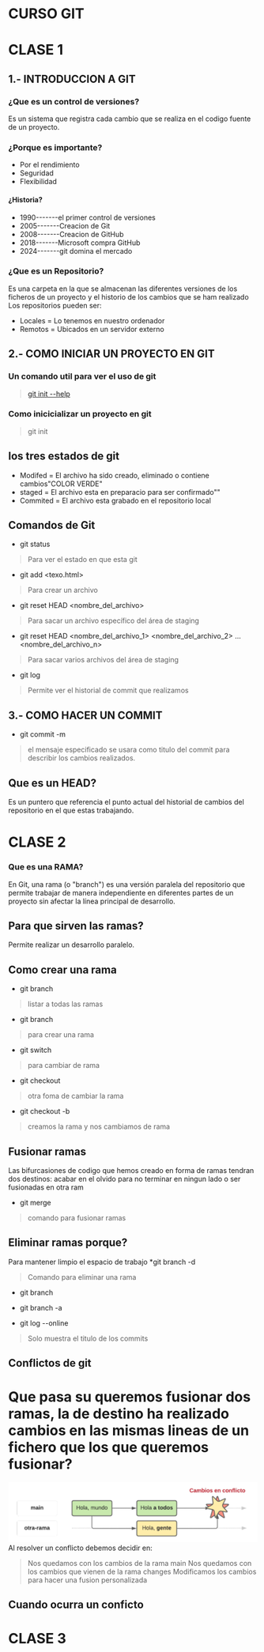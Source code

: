 # **CURSO GIT**
# CLASE 1
## 1.- INTRODUCCION A GIT
### ¿Que es un control de versiones?
Es un sistema que registra cada cambio que se realiza en el codigo fuente de un proyecto.
### ¿Porque es importante?
* Por el rendimiento
* Seguridad
* Flexibilidad
#### ¿Historia?
* 1990-------el primer control de versiones
* 2005-------Creacion de Git
* 2008-------Creacion de GitHub
* 2018-------Microsoft compra GitHub
* 2024-------git domina el mercado
### ¿Que es un Repositorio?
Es una carpeta en la que se almacenan las diferentes versiones de los ficheros de un proyecto y el historio de los cambios que se ham realizado 
Los repositorios pueden ser:
* Locales = Lo tenemos en nuestro ordenador
* Remotos = Ubicados en un servidor externo
## 2.- COMO INICIAR UN PROYECTO EN GIT
### Un comando util para ver el uso de git 
> [git init --help](https://git-scm.com/docs/git-init)
### Como inicicializar un proyecto en git
> git init
## los tres estados de git
* Modifed = El archivo ha sido creado, eliminado o contiene cambios"COLOR VERDE"
* staged = El archivo esta en preparacio para ser confirmado""
* Commited = El archivo esta grabado en el repositorio local
 ## Comandos de Git
 * git status 
 > Para ver el estado en que esta git 
 * git add <texo.html>
 > Para crear un archivo 
 * git reset HEAD <nombre_del_archivo>
 > Para sacar un archivo específico del área de staging
 * git reset HEAD <nombre_del_archivo_1> <nombre_del_archivo_2> ... <nombre_del_archivo_n>
 > Para sacar varios archivos del área de staging 
 * git log
 > Permite ver el historial de commit que realizamos
## 3.- COMO HACER UN COMMIT
* git commit -m 
> el mensaje especificado se usara como titulo del commit para describir los cambios realizados.
## Que es un HEAD?
Es un puntero que referencia el punto actual del historial de cambios del repositorio en el que estas trabajando.
# CLASE 2 
### Que es una RAMA?
En Git, una rama (o "branch") es una versión paralela del repositorio que permite trabajar de manera independiente en diferentes partes de un proyecto sin afectar la línea principal de desarrollo.
## Para que sirven las ramas?
Permite realizar un desarrollo paralelo.
## Como crear una rama
* git branch
> listar a todas las ramas
* git branch <nombredelarama>
> para crear una rama
* git switch <nombredelarama> 
> para cambiar de rama
* git checkout 
> otra foma de cambiar la rama
* git checkout -b <nombredelarama>
> creamos la rama y nos cambiamos de rama
## Fusionar ramas
Las bifurcasiones de codigo que hemos creado en forma de ramas tendran dos destinos: acabar en el olvido para no terminar en ningun lado o ser fusionadas en otra ram
* git merge <nombredelarama>
> comando para fusionar ramas 
## Eliminar ramas porque?
Para mantener limpio el espacio de trabajo 
*git branch -d <nombredelarama>
> Comando para eliminar una rama
* git branch
>
* git branch -a
>
* git log --online
> Solo muestra el titulo de los commits
## Conflictos de git
# Que pasa su queremos fusionar dos ramas, la de destino ha realizado cambios en las mismas lineas de un fichero que los que queremos fusionar?
![Conflicto de Fusión en Git](CONFLICTOS.png)
Al resolver un conflicto debemos decidir en:
> Nos quedamos con los cambios de la rama main
> Nos quedamos con los cambios que vienen de la rama changes
> Modificamos los cambios para hacer una fusion personalizada
## Cuando ocurra un conficto <HacemosClickEnLaOpcionDeResoverEnElEditorDeConvinacion>
# CLASE 3





